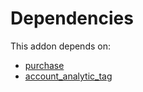 # Dependencies

This addon depends on:

- [purchase](https://github.com/bringout/oca-ocb-core/tree/e9ca19c0c154b94934ea86258814c560c4e016f4/odoo-bringout-oca-ocb-purchase)
- [account_analytic_tag](https://github.com/bringout/oca-financial)
